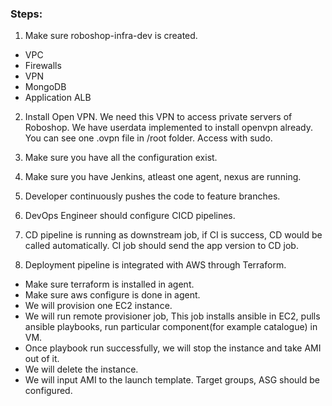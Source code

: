 ### Steps:
1. Make sure roboshop-infra-dev is created.

* VPC
* Firewalls
* VPN
* MongoDB
* Application ALB
2. Install Open VPN. We need this VPN to access private servers of Roboshop. We have userdata implemented to install openvpn already. You can see one .ovpn file in /root folder. Access with sudo.

3. Make sure you have all the configuration exist.

4. Make sure you have Jenkins, atleast one agent, nexus are running.

5. Developer continuously pushes the code to feature branches.

6. DevOps Engineer should configure CICD pipelines.

7. CD pipeline is running as downstream job, if CI is success, CD would be called automatically. CI job should send the app version to CD job.

8. Deployment pipeline is integrated with AWS through Terraform.

* Make sure terraform is installed in agent.
* Make sure aws configure is done in agent.
* We will provision one EC2 instance.
* We will run remote provisioner job, This job installs ansible in EC2, pulls ansible playbooks, run particular component(for example catalogue) in VM.
* Once playbook run successfully, we will stop the instance and take AMI out of it.
* We will delete the instance.
* We will input AMI to the launch template. Target groups, ASG should be configured.